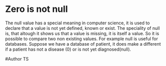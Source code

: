 # Zero is not null 

The null value has a special meaning in computer science, it is used to declare that a value is not yet defined, known or exist. 
The speciality of null is, that altough it shows us that a value is missing, it is itself a value. So it is possible to compare two 
non existing values. For example null is useful for databases. Suppose we have a database of patient, 
it does make a different if a patient has not a disease (0) or is not yet diagnosed(null).




#Author
TS

